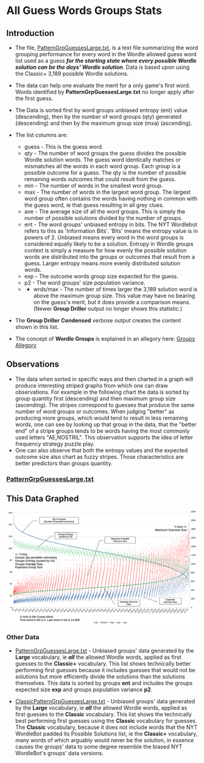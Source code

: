 # All Guess Words Groups Stats

## Introduction

* The file, [PatternGrpGuessesLarge.txt](/groupdata/PatternGrpGuessesLarge.txt), is a text file summarizing the word grouping performance for every word in the Wordle allowed guess word list used as a guess ***for the starting state where every possible Wordle solution can be the days' Wordle solution***. Data is based upon using the Classic+ 3,189 possible Wordle solutions.

* The data can help one evaluate the merit for a only game's first word. Words identified by **PatternGrpGuessesLarge.txt** no longer apply after the first guess.  

* The Data is sorted first by word groups unbiased entropy (ent) value (descending), then by the number of word groups (qty) generated (descending) and then by the maximum group size (mxa) (ascending).

* The list columns are:
  * guess - This is the guess word.
  * qty   - The number of word groups the guess divides the possible Wordle solution words. The guess word identically matches or mismatches all the words in each word group. Each group is a possible outcome for a guess. The qty is the number of possible remaining words outcomes that could result from the guess.
  * min   - The number of words in the smallest word group.
  * max   - The number of words in the largest word group. The largest word group often contains the words having nothing in common with the guess word, ie that guess resulting in all grey clues.
  * ave   - The average size of all the word groups. This is simply the number of possible solutions divided by the number of groups.
  * ent   - The word groups' unbiased entropy in bits. The NYT Wordlebot refers to this as 'Information Bits'. 'Bits' means the entropy value is in powers of 2. Unbiased means every word in the word groups is considered equally likely to be a solution. Entropy in Wordle groups context is simply a measure for how evenly the possible solution words are distributed into the groups or outcomes that result from a guess. Larger entropy means more evenly distributed solution words.
  * exp   - The outcome words group size expected for the guess.
  * p2   - The word groups' size population variance.
  * * wrds/max    - The number of times larger the 3,189 solution word is above the maximum group size. This value may have no bearing on the guess's merit, but it does provide a comparison means. (Newer **Group Driller** output no longer shows this statistic.)

* The **Group Driller** **Condensed** verbose output creates the content shown in this list.

* The concept of **Wordle Groups** is explained in an allegory here: [Groups Allegory](/groupsallegory/README.md)

## Observations

* The data when sorted in specific ways and then charted in a graph will produce interesting striped graphs from which one can draw observations. For example in the following chart the data is sorted by group quantity first (descending) and then maximum group size (ascending). The stripes correspond to guesses that produce the same number of word groups or outcomes. When judging "better" as producing more groups, which would tend to result in less remaining words, one can see by looking up that group in the data, that the "better end" of a stripe groups tends to be words having the most commonly used letters "AE,NOSTRIL". This observation supports the idea of letter frequency strategy puzzle play.
* One can also observe that both the entropy values and the expected outcome size also chart as fuzzy stripes. Those characteristics are better predictors than groups quantity.

### [PatternGrpGuessesLarge.txt](/groupdata/PatternGrpGuessesLarge.txt)

## This Data Graphed

!['All Guess Words Groups Graphed.png Image'](/InfoImages/GROUPS_chart.png)

### Other Data

* [PatternGrpGuessesLarge.txt](/groupdata/PatternGrpGuessesLarge.txt)  - Unbiased groups' data generated by the **Large** vocabulary, ie ***all*** the allowed Wordle words, applied as first guesses to the **Classic+** vocabulary. This list shows technically better performing first guesses because it includes guesses that would not be solutions but more efficiently divide the solutions than the solutions themselves. This data is sorted by groups **ent** and includes the groups expected size **exp** and groups population variance **p2**.

* [ClassicPatternGrpGuessesLarge.txt](/groupdata/ClassicPatternGrpGuessesLarge.txt)  - Unbiased groups' data generated by the **Large** vocabulary, ie ***all*** the allowed Wordle words, applied as first guesses to the **Classic** vocabulary. This list shows the technically best performing first guesses using the **Classic** vocabulary for guesses. The **Classic** vocabulary, because it does not include words that the NYT WordleBot padded its Possible Solutions list, ie the **Classic+** vocabulary, many words of which arguably would never be the solution, in essence causes the groups' data to some degree resemble the biased NYT WordleBot's groups' data versions.
